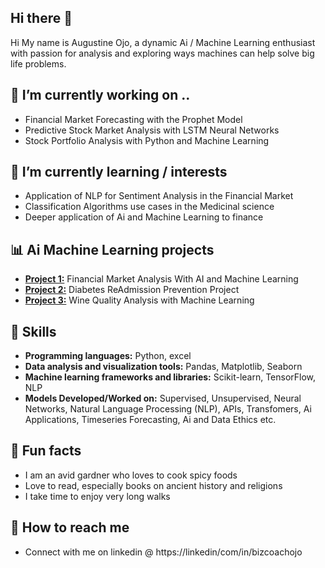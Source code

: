 ## Hi there 👋

<!--
**AiSuccessNow/AiSuccessNow** is a ✨ _special_ ✨ repository because its `README.md` (this file) appears on your GitHub profile.

Here are some ideas to get you started:

- 🔭 I’m currently working on ...
- 🌱 I’m currently learning ...
- 👯 I’m looking to collaborate on ...
- 🤔 I’m looking for help with ...
- 💬 Ask me about ...
- 📫 How to reach me: ...
- 😄 Pronouns: ...
- ⚡ 
-->


Hi My name is Augustine Ojo, a dynamic Ai / Machine Learning enthusiast with passion for analysis and exploring ways machines can help solve big life problems.
   
## 🔭 I’m currently working on ..
- Financial Market Forecasting with the Prophet Model 
- Predictive Stock Market Analysis with LSTM Neural Networks
- Stock Portfolio Analysis with Python and Machine Learning

## 🌱 I’m currently learning / interests
- Application of NLP for Sentiment Analysis in the Financial Market
- Classification Algorithms use cases in the Medicinal science 
- Deeper application of Ai and Machine Learning to finance 

## 📊 Ai Machine Learning projects 
- [**Project 1:**](https://github.com/AiSuccessNow/Financial-Analysis-With-AI.ML.git) Financial Market Analysis With AI and Machine Learning
- [**Project 2:**](https://github.com/AiSuccessNow/Diabetes_ReAdmission_Prevention_Project.git) Diabetes ReAdmission Prevention Project
- [**Project 3:**](https://github.com/AiSuccessNow/Wine-Quality-Analysis.git) Wine Quality Analysis with Machine Learning

## 🚀 Skills
- **Programming languages:** Python, excel
- **Data analysis and visualization tools:** Pandas, Matplotlib, Seaborn
- **Machine learning frameworks and libraries:** Scikit-learn, TensorFlow, NLP
- **Models Developed/Worked on:** Supervised, Unsupervised, Neural Networks, Natural Language Processing (NLP), APIs, Transfomers, Ai Applications, Timeseries Forecasting, Ai and Data Ethics etc.

## 🌱 Fun facts
- I am an avid gardner who loves to cook spicy foods
- Love to read, especially books on ancient history and religions
- I take time to enjoy very long walks

## 🌱 How to reach me
  - Connect with me on linkedin @ https://linkedin/com/in/bizcoachojo

